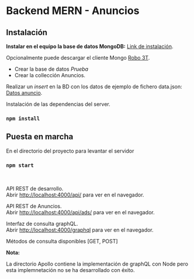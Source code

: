 # Backend MERN - Anuncios

## Instalación
**Instalar en el equipo la base de datos MongoDB:** [Link de instalación](https://docs.mongodb.com/manual/administration/install-community/).

Opcionalmente puede descargar el cliente Mongo [Robo 3T](https://robomongo.org/).

- Crear la base de datos *Prueba*
- Crear la collección Anuncios.


Realizar un *insert* en la BD con los datos de ejemplo de fichero data.json: [Datos anuncio](https://github.com/ams113/Back-Anuncios/tree/master/Data).

Instalación de las dependencias del server.

### `npm install`

## Puesta en marcha

En el directorio del proyecto para levantar el servidor

### `npm start`
<br />

API REST de desarrollo.<br />
Abrir [http://localhost:4000/api/](http://localhost:4000/api/) para ver en el navegador.
<br />

API REST de Anuncios.<br />
Abrir [http://localhost:4000/api/ads/](http://localhost:4000/api/ads/) para ver en el navegador.

Interfaz de consulta graphQL.<br />
Abrir [http://localhost:4000/graphql](http://localhost:4000/graphql) para ver en el navegador.

Métodos de consulta disponibles [GET, POST]

**Nota:**

La directorio Apollo contiene la implementación de graphQL con Node pero esta implemnetación no se ha desarrollado con éxito.
